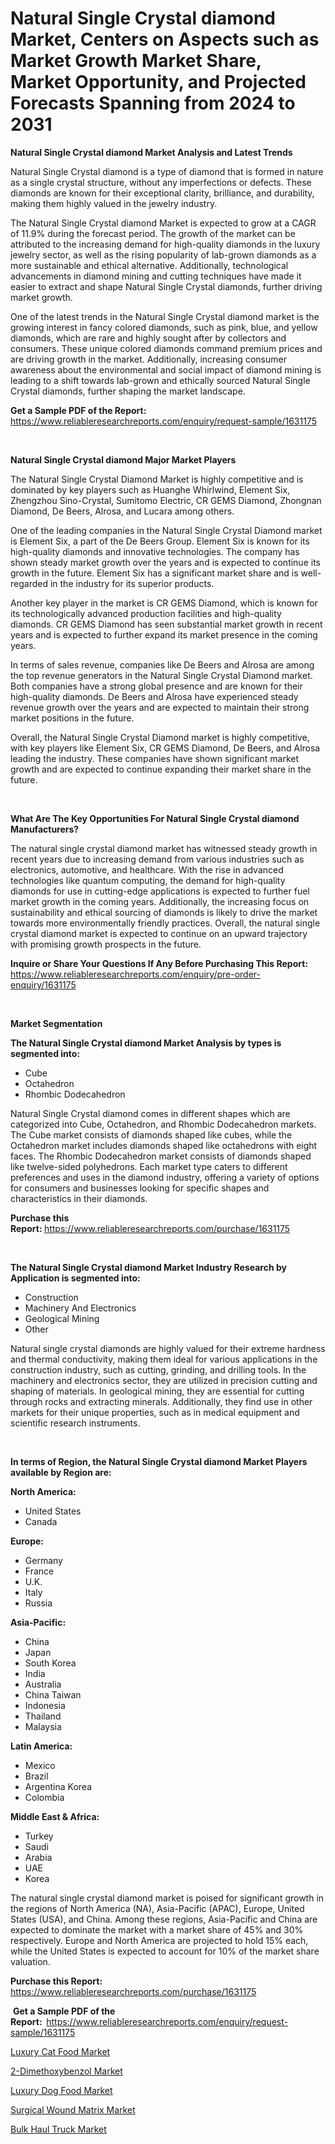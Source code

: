 <p><h1>Natural Single Crystal diamond Market, Centers on Aspects such as Market Growth Market Share, Market Opportunity, and Projected Forecasts Spanning from 2024 to 2031</h1></p><p><strong>Natural Single Crystal diamond Market Analysis and Latest Trends</strong></p>
<p><p>Natural Single Crystal diamond is a type of diamond that is formed in nature as a single crystal structure, without any imperfections or defects. These diamonds are known for their exceptional clarity, brilliance, and durability, making them highly valued in the jewelry industry.</p><p>The Natural Single Crystal diamond Market is expected to grow at a CAGR of 11.9% during the forecast period. The growth of the market can be attributed to the increasing demand for high-quality diamonds in the luxury jewelry sector, as well as the rising popularity of lab-grown diamonds as a more sustainable and ethical alternative. Additionally, technological advancements in diamond mining and cutting techniques have made it easier to extract and shape Natural Single Crystal diamonds, further driving market growth.</p><p>One of the latest trends in the Natural Single Crystal diamond market is the growing interest in fancy colored diamonds, such as pink, blue, and yellow diamonds, which are rare and highly sought after by collectors and consumers. These unique colored diamonds command premium prices and are driving growth in the market. Additionally, increasing consumer awareness about the environmental and social impact of diamond mining is leading to a shift towards lab-grown and ethically sourced Natural Single Crystal diamonds, further shaping the market landscape.</p></p>
<p><strong>Get a Sample PDF of the Report:&nbsp;</strong> <a href="https://www.reliableresearchreports.com/enquiry/request-sample/1631175">https://www.reliableresearchreports.com/enquiry/request-sample/1631175</a></p>
<p>&nbsp;</p>
<p><strong>Natural Single Crystal diamond Major Market Players</strong></p>
<p><p>The Natural Single Crystal Diamond Market is highly competitive and is dominated by key players such as Huanghe Whirlwind, Element Six, Zhengzhou Sino-Crystal, Sumitomo Electric, CR GEMS Diamond, Zhongnan Diamond, De Beers, Alrosa, and Lucara among others.</p><p>One of the leading companies in the Natural Single Crystal Diamond market is Element Six, a part of the De Beers Group. Element Six is known for its high-quality diamonds and innovative technologies. The company has shown steady market growth over the years and is expected to continue its growth in the future. Element Six has a significant market share and is well-regarded in the industry for its superior products.</p><p>Another key player in the market is CR GEMS Diamond, which is known for its technologically advanced production facilities and high-quality diamonds. CR GEMS Diamond has seen substantial market growth in recent years and is expected to further expand its market presence in the coming years.</p><p>In terms of sales revenue, companies like De Beers and Alrosa are among the top revenue generators in the Natural Single Crystal Diamond market. Both companies have a strong global presence and are known for their high-quality diamonds. De Beers and Alrosa have experienced steady revenue growth over the years and are expected to maintain their strong market positions in the future.</p><p>Overall, the Natural Single Crystal Diamond market is highly competitive, with key players like Element Six, CR GEMS Diamond, De Beers, and Alrosa leading the industry. These companies have shown significant market growth and are expected to continue expanding their market share in the future.</p></p>
<p>&nbsp;</p>
<p><strong>What Are The Key Opportunities For Natural Single Crystal diamond Manufacturers?</strong></p>
<p><p>The natural single crystal diamond market has witnessed steady growth in recent years due to increasing demand from various industries such as electronics, automotive, and healthcare. With the rise in advanced technologies like quantum computing, the demand for high-quality diamonds for use in cutting-edge applications is expected to further fuel market growth in the coming years. Additionally, the increasing focus on sustainability and ethical sourcing of diamonds is likely to drive the market towards more environmentally friendly practices. Overall, the natural single crystal diamond market is expected to continue on an upward trajectory with promising growth prospects in the future.</p></p>
<p><strong>Inquire or Share Your Questions If Any Before Purchasing This Report:</strong> <a href="https://www.reliableresearchreports.com/enquiry/pre-order-enquiry/1631175">https://www.reliableresearchreports.com/enquiry/pre-order-enquiry/1631175</a></p>
<p>&nbsp;</p>
<p><strong>Market Segmentation</strong></p>
<p><strong>The Natural Single Crystal diamond Market Analysis by types is segmented into:</strong></p>
<p><ul><li>Cube</li><li>Octahedron</li><li>Rhombic Dodecahedron</li></ul></p>
<p><p>Natural Single Crystal diamond comes in different shapes which are categorized into Cube, Octahedron, and Rhombic Dodecahedron markets. The Cube market consists of diamonds shaped like cubes, while the Octahedron market includes diamonds shaped like octahedrons with eight faces. The Rhombic Dodecahedron market consists of diamonds shaped like twelve-sided polyhedrons. Each market type caters to different preferences and uses in the diamond industry, offering a variety of options for consumers and businesses looking for specific shapes and characteristics in their diamonds.</p></p>
<p><strong>Purchase this Report:&nbsp;</strong><a href="https://www.reliableresearchreports.com/purchase/1631175">https://www.reliableresearchreports.com/purchase/1631175</a></p>
<p>&nbsp;</p>
<p><strong>The Natural Single Crystal diamond Market Industry Research by Application is segmented into:</strong></p>
<p><ul><li>Construction</li><li>Machinery And Electronics</li><li>Geological Mining</li><li>Other</li></ul></p>
<p><p>Natural single crystal diamonds are highly valued for their extreme hardness and thermal conductivity, making them ideal for various applications in the construction industry, such as cutting, grinding, and drilling tools. In the machinery and electronics sector, they are utilized in precision cutting and shaping of materials. In geological mining, they are essential for cutting through rocks and extracting minerals. Additionally, they find use in other markets for their unique properties, such as in medical equipment and scientific research instruments.</p></p>
<p>&nbsp;</p>
<p><strong>In terms of Region, the Natural Single Crystal diamond Market Players available by Region are:</strong></p>
<p>
    <p> <strong> North America: </strong>
        <ul>
            <li>United States</li>
            <li>Canada</li>
        </ul>
        </p> 
    <p> <strong> Europe: </strong>
        <ul>
            <li>Germany</li>
            <li>France</li>
            <li>U.K.</li>
            <li>Italy</li>
            <li>Russia</li>
        </ul>
        </p> 
    <p> <strong> Asia-Pacific: </strong>
        <ul>
            <li>China</li>
            <li>Japan</li>
            <li>South Korea</li>
            <li>India</li>
            <li>Australia</li>
            <li>China Taiwan</li>
            <li>Indonesia</li>
            <li>Thailand</li>
            <li>Malaysia</li>
        </ul>
        </p> 
    <p> <strong> Latin America: </strong>
        <ul>
            <li>Mexico</li>
            <li>Brazil</li>
            <li>Argentina Korea</li>
            <li>Colombia</li>
        </ul>
        </p> 
    <p> <strong> Middle East & Africa: </strong>
        <ul>
            <li>Turkey</li>
            <li>Saudi</li>
            <li>Arabia</li>
            <li>UAE</li>
            <li>Korea</li>
        </ul>
    </p>
    </p>
<p><p>The natural single crystal diamond market is poised for significant growth in the regions of North America (NA), Asia-Pacific (APAC), Europe, United States (USA), and China. Among these regions, Asia-Pacific and China are expected to dominate the market with a market share of 45% and 30% respectively. Europe and North America are projected to hold 15% each, while the United States is expected to account for 10% of the market share valuation.</p></p>
<p><strong>Purchase this Report: </strong><a href="https://www.reliableresearchreports.com/purchase/1631175">https://www.reliableresearchreports.com/purchase/1631175</a></p>
<p>&nbsp;<strong>Get a Sample PDF of the Report:&nbsp;&nbsp;</strong><a href="https://www.reliableresearchreports.com/enquiry/request-sample/1631175">https://www.reliableresearchreports.com/enquiry/request-sample/1631175</a></p>
<p><strong></strong></p>
<p><p><a href="https://view.publitas.com/reportprime-1/global-luxury-cat-food-market-size-and-market-trends-insights-and-projections-from-2024-to-2031/">Luxury Cat Food Market</a></p><p><a href="https://github.com/moyahfrancoestellec51j635wcx/Market-Research-Report-List-1/blob/main/2-dimethoxybenzol-market.md">2-Dimethoxybenzol Market</a></p><p><a href="https://view.publitas.com/reportprime-1/global-luxury-dog-food-market-size-and-market-trends-insights-and-projections-from-2024-to-2031/">Luxury Dog Food Market</a></p><p><a href="https://noble-drawer-34c.notion.site/Surgical-Wound-Matrix-Market-Share-Market-New-Trends-Analysis-Report-By-Type-By-Application-By-E-c35bee89291142f99ecc2b25604c964f">Surgical Wound Matrix Market</a></p><p><a href="https://three-jumbo-f6d.notion.site/Bulk-Haul-Truck-Market-Provides-a-Comprehensive-Analysis-Including-a-Macro-Overview-of-the-Market-as-4a36e9bfe90e49e086853bdd934f95a5">Bulk Haul Truck Market</a></p></p>